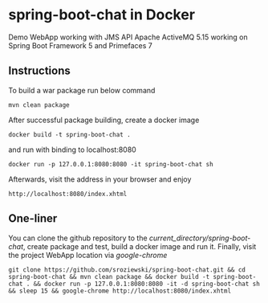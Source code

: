 # spring-boot-chat in Docker
Demo WebApp working with JMS API Apache ActiveMQ 5.15 working on Spring Boot Framework 5 and Primefaces 7

## Instructions

To build a war package run below command

```mvn clean package```

After successful package building, create a docker image

```docker build -t spring-boot-chat .```

and run with binding to localhost:8080

```docker run -p 127.0.0.1:8080:8080 -it spring-boot-chat sh```

Afterwards, visit the address in your browser and enjoy

```http://localhost:8080/index.xhtml```

## One-liner

You can clone the github repository to the *current_directory/spring-boot-chat*, create package and test, build a docker image and run it. Finally, visit the project WebApp location via *google-chrome*
     
```git clone https://github.com/sroziewski/spring-boot-chat.git && cd spring-boot-chat && mvn clean package && docker build -t spring-boot-chat . && docker run -p 127.0.0.1:8080:8080 -it -d spring-boot-chat sh && sleep 15 && google-chrome http://localhost:8080/index.xhtml```

